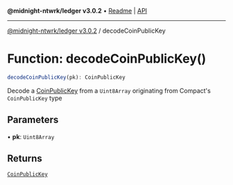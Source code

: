 **@midnight-ntwrk/ledger v3.0.2** • [Readme](../README.md) \| [API](../globals.md)

***

[@midnight-ntwrk/ledger v3.0.2](../README.md) / decodeCoinPublicKey

# Function: decodeCoinPublicKey()

```ts
decodeCoinPublicKey(pk): CoinPublicKey
```

Decode a [CoinPublicKey](../type-aliases/CoinPublicKey.md) from a `Uint8Array` originating from Compact's
`CoinPublicKey` type

## Parameters

• **pk**: `Uint8Array`

## Returns

[`CoinPublicKey`](../type-aliases/CoinPublicKey.md)
